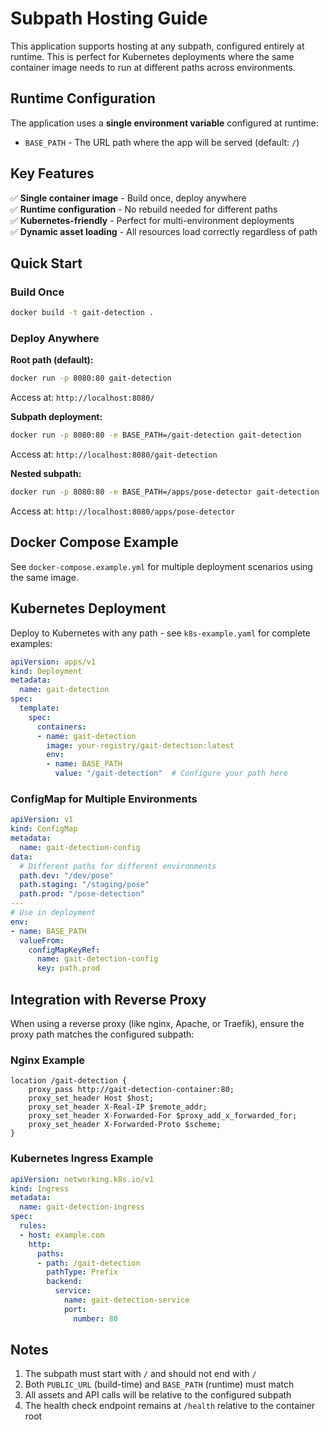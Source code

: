 # Subpath Hosting Guide

This application supports hosting at any subpath, configured entirely at runtime. This is perfect for Kubernetes deployments where the same container image needs to run at different paths across environments.

## Runtime Configuration

The application uses a **single environment variable** configured at runtime:

- `BASE_PATH` - The URL path where the app will be served (default: `/`)

## Key Features

✅ **Single container image** - Build once, deploy anywhere  
✅ **Runtime configuration** - No rebuild needed for different paths  
✅ **Kubernetes-friendly** - Perfect for multi-environment deployments  
✅ **Dynamic asset loading** - All resources load correctly regardless of path  

## Quick Start

### Build Once
```bash
docker build -t gait-detection .
```

### Deploy Anywhere

**Root path (default):**
```bash
docker run -p 8080:80 gait-detection
```
Access at: `http://localhost:8080/`

**Subpath deployment:**
```bash
docker run -p 8080:80 -e BASE_PATH=/gait-detection gait-detection
```
Access at: `http://localhost:8080/gait-detection`

**Nested subpath:**
```bash
docker run -p 8080:80 -e BASE_PATH=/apps/pose-detector gait-detection
```
Access at: `http://localhost:8080/apps/pose-detector`

## Docker Compose Example

See `docker-compose.example.yml` for multiple deployment scenarios using the same image.

## Kubernetes Deployment

Deploy to Kubernetes with any path - see `k8s-example.yaml` for complete examples:

```yaml
apiVersion: apps/v1
kind: Deployment
metadata:
  name: gait-detection
spec:
  template:
    spec:
      containers:
      - name: gait-detection
        image: your-registry/gait-detection:latest
        env:
        - name: BASE_PATH
          value: "/gait-detection"  # Configure your path here
```

### ConfigMap for Multiple Environments

```yaml
apiVersion: v1
kind: ConfigMap
metadata:
  name: gait-detection-config
data:
  # Different paths for different environments
  path.dev: "/dev/pose"
  path.staging: "/staging/pose"
  path.prod: "/pose-detection"
---
# Use in deployment
env:
- name: BASE_PATH
  valueFrom:
    configMapKeyRef:
      name: gait-detection-config
      key: path.prod
```

## Integration with Reverse Proxy

When using a reverse proxy (like nginx, Apache, or Traefik), ensure the proxy path matches the configured subpath:

### Nginx Example
```nginx
location /gait-detection {
    proxy_pass http://gait-detection-container:80;
    proxy_set_header Host $host;
    proxy_set_header X-Real-IP $remote_addr;
    proxy_set_header X-Forwarded-For $proxy_add_x_forwarded_for;
    proxy_set_header X-Forwarded-Proto $scheme;
}
```

### Kubernetes Ingress Example
```yaml
apiVersion: networking.k8s.io/v1
kind: Ingress
metadata:
  name: gait-detection-ingress
spec:
  rules:
  - host: example.com
    http:
      paths:
      - path: /gait-detection
        pathType: Prefix
        backend:
          service:
            name: gait-detection-service
            port:
              number: 80
```

## Notes

1. The subpath must start with `/` and should not end with `/`
2. Both `PUBLIC_URL` (build-time) and `BASE_PATH` (runtime) must match
3. All assets and API calls will be relative to the configured subpath
4. The health check endpoint remains at `/health` relative to the container root